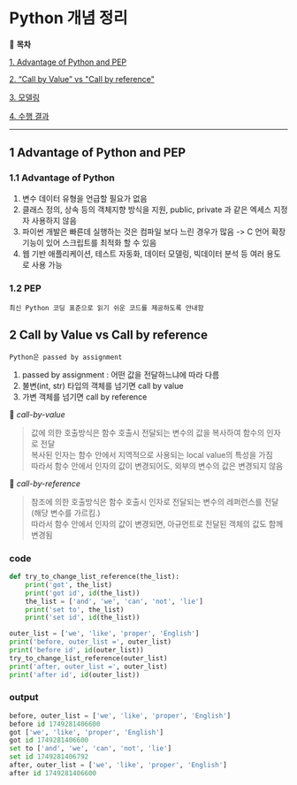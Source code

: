 # Python 개념 정리

📖 **목차**

[1. Advantage of Python and PEP](#1-Advantage-of-Python-and-PEP)

[2. “Call by Value” vs "Call by reference"](#2-Call-by-Value-vs-Call-by-reference)

[3. 모델링](#3-모델링)

[4. 수행 결과](#4-수행-결과)

***

## 1 Advantage of Python and PEP

### 1.1 Advantage of Python
1. 변수 데이터 유형을 언급할 필요가 없음   
2. 클래스 정의, 상속 등의 객체지향 방식을 지원, public, private 과 같은 엑세스 지정자 사용하지 않음   
3. 파이썬 개발은 빠른데 실행하는 것은 컴파일 보다 느린 경우가 많음 -> C 언어 확장 기능이 있어 스크립트를 최적화 할 수 있음   
4. 웹 기반 애플리케이션, 테스트 자동화, 데이터 모델링, 빅데이터 분석 등 여러 용도로 사용 가능   

### 1.2 PEP
    최신 Python 코딩 표준으로 읽기 쉬운 코드를 제공하도록 안내함

## 2 Call by Value vs Call by reference

    Python은 passed by assignment

1. passed by assignment : 어떤 값을 전달하느냐에 따라 다름   
2. 불변(int, str) 타입의 객체를 넘기면 call by value   
3. 가변 객체를 넘기면 call by reference      

📌 *call-by-value*
> 값에 의한 호출방식은 함수 호출시 전달되는 변수의 값을 복사하여 함수의 인자로 전달   
복사된 인자는 함수 안에서 지역적으로 사용되는 local value의 특성을 가짐   
따라서 함수 안에서 인자의 값이 변경되어도, 외부의 변수의 값은 변경되지 않음   

📌 *call-by-reference*
> 참조에 의한 호출방식은 함수 호출시 인자로 전달되는 변수의 레퍼런스를 전달 (해당 변수를 가르킴.)   
따라서 함수 안에서 인자의 값이 변경되면, 아규먼트로 전달된 객체의 값도 함께 변경됨   

### code   
```python
def try_to_change_list_reference(the_list):
    print('got', the_list)
    print('got id', id(the_list))
    the_list = ['and', 'we', 'can', 'not', 'lie']
    print('set to', the_list)
    print('set id', id(the_list))

outer_list = ['we', 'like', 'proper', 'English']
print('before, outer_list =', outer_list)
print('before id', id(outer_list))
try_to_change_list_reference(outer_list)
print('after, outer_list =', outer_list)
print('after id', id(outer_list))
```

### output   
```python
before, outer_list = ['we', 'like', 'proper', 'English']
before id 1749281406600
got ['we', 'like', 'proper', 'English']
got id 1749281406600
set to ['and', 'we', 'can', 'not', 'lie']
set id 1749281406792
after, outer_list = ['we', 'like', 'proper', 'English']
after id 1749281406600
```
